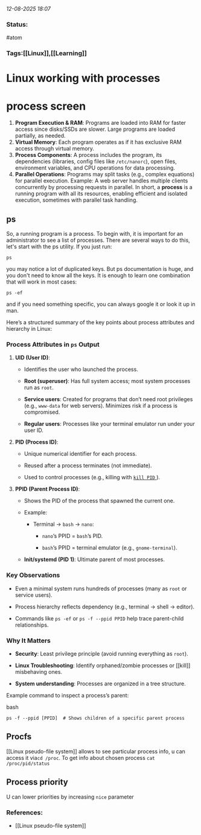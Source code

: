 *12-08-2025 18:07*

### Status: 
#atom


### Tags:[[Linux]],[[Learning]]



# Linux working with processes
# process screen
1. **Program Execution & RAM**: Programs are loaded into RAM for faster access since disks/SSDs are slower. Large programs are loaded partially, as needed.
2. **Virtual Memory**: Each program operates as if it has exclusive RAM access through virtual memory.
3. **Process Components**: A process includes the program, its dependencies (libraries, config files like `/etc/nanorc`), open files, environment variables, and CPU operations for data processing.
4. **Parallel Operations**: Programs may split tasks (e.g., complex equations) for parallel execution. Example: A web server handles multiple clients concurrently by processing requests in parallel.
In short, a **process** is a running program with all its resources, enabling efficient and isolated execution, sometimes with parallel task handling.

## ps

So, a running program is a process. To begin with, it is important for an administrator to see a list of processes. There are several ways to do this, let's start with the ps utility. If you just run: 
```
ps
```

you may notice a lot of duplicated keys. But ps documentation is huge, and you don't need to know all the keys. It is enough to learn one combination that will work in most cases:

  

```
ps -ef
```

and if you need something specific, you can always google it or look it up in man.

Here’s a structured summary of the key points about process attributes and hierarchy in Linux:

### **Process Attributes in `ps` Output**

1. **UID (User ID)**:
    
    - Identifies the user who launched the process.
        
    - **Root (superuser)**: Has full system access; most system processes run as `root`.
        
    - **Service users**: Created for programs that don’t need root privileges (e.g., `www-data` for web servers). Minimizes risk if a process is compromised.
        
    - **Regular users**: Processes like your terminal emulator run under your user ID.
        
2. **PID (Process ID)**:
    
    - Unique numerical identifier for each process.
        
    - Reused after a process terminates (not immediate).
        
    - Used to control processes (e.g., killing with [`kill PID` ](kill.md)).
        
3. **PPID (Parent Process ID)**:
    
    - Shows the PID of the process that spawned the current one.
        
    - Example:
        
        - Terminal → `bash` → `nano`:
            
            - `nano`’s PPID = `bash`’s PID.
                
            - `bash`’s PPID = terminal emulator (e.g., `gnome-terminal`).
                
    - **Init/systemd (PID 1)**: Ultimate parent of most processes.
        

### **Key Observations**

- Even a minimal system runs hundreds of processes (many as `root` or service users).
    
- Process hierarchy reflects dependency (e.g., terminal → shell → editor).
    
- Commands like `ps -ef` or `ps -f --ppid PPID` help trace parent-child relationships.
    

### **Why It Matters**

- **Security**: Least privilege principle (avoid running everything as `root`).
    
- **Linux Troubleshooting**: Identify orphaned/zombie processes or [[kill]] misbehaving ones.
    
- **System understanding**: Processes are organized in a tree structure.
    

Example command to inspect a process’s parent:

bash

```
ps -f --ppid [PPID]  # Shows children of a specific parent process
```

## Procfs
[[Linux pseudo-file system]] allows to see particular process info, u can access it via`cd /proc`.
To get info about chosen process `cat /proc/pid/status` 

## Process priority 
U can lower priorities by increasing `nice` parameter 



### References:

- [[Linux pseudo-file system]]
  
